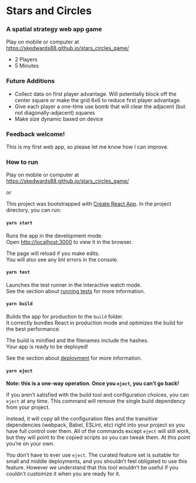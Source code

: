 # Stars and Circles

### A spatial strategy web app game  
Play on mobile or computer at https://skedwards88.github.io/stars_circles_game/ 
- 2 Players  
- 5 Minutes    

### Future Additions
- Collect data on first player advantage. Will potentially block off the center square or make the grid 6x6 to reduce first player advantage.
- Give each player a one-time use bomb that will clear the adjacent (but not diagonally-adjacent) squares
- Make size dynamic based on device


### Feedback welcome! 
This is my first web app, so please let me know how I can improve.

### How to run
Play on mobile or computer at https://skedwards88.github.io/stars_circles_game/  
  
or  
    
This project was bootstrapped with [Create React App](https://github.com/facebook/create-react-app). In the project directory, you can run:

#### `yarn start`

Runs the app in the development mode.<br />
Open [http://localhost:3000](http://localhost:3000) to view it in the browser.

The page will reload if you make edits.<br />
You will also see any lint errors in the console.

#### `yarn test`

Launches the test runner in the interactive watch mode.<br />
See the section about [running tests](https://facebook.github.io/create-react-app/docs/running-tests) for more information.

#### `yarn build`

Builds the app for production to the `build` folder.<br />
It correctly bundles React in production mode and optimizes the build for the best performance.

The build is minified and the filenames include the hashes.<br />
Your app is ready to be deployed!

See the section about [deployment](https://facebook.github.io/create-react-app/docs/deployment) for more information.

#### `yarn eject`

**Note: this is a one-way operation. Once you `eject`, you can’t go back!**

If you aren’t satisfied with the build tool and configuration choices, you can `eject` at any time. This command will remove the single build dependency from your project.

Instead, it will copy all the configuration files and the transitive dependencies (webpack, Babel, ESLint, etc) right into your project so you have full control over them. All of the commands except `eject` will still work, but they will point to the copied scripts so you can tweak them. At this point you’re on your own.

You don’t have to ever use `eject`. The curated feature set is suitable for small and middle deployments, and you shouldn’t feel obligated to use this feature. However we understand that this tool wouldn’t be useful if you couldn’t customize it when you are ready for it.
